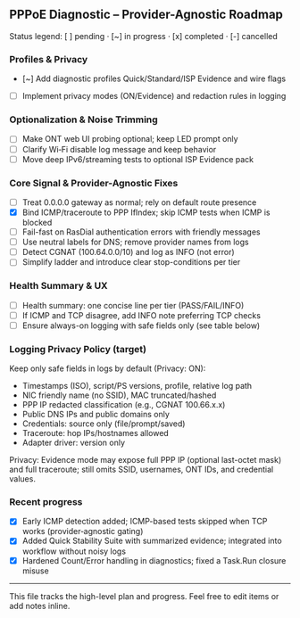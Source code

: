 ## PPPoE Diagnostic – Provider-Agnostic Roadmap

Status legend: [ ] pending · [~] in progress · [x] completed · [-] cancelled

### Profiles & Privacy
- [~] Add diagnostic profiles Quick/Standard/ISP Evidence and wire flags
- [ ] Implement privacy modes (ON/Evidence) and redaction rules in logging

### Optionalization & Noise Trimming
- [ ] Make ONT web UI probing optional; keep LED prompt only
- [ ] Clarify Wi‑Fi disable log message and keep behavior
 - [ ] Move deep IPv6/streaming tests to optional ISP Evidence pack

### Core Signal & Provider-Agnostic Fixes
- [ ] Treat 0.0.0.0 gateway as normal; rely on default route presence
- [x] Bind ICMP/traceroute to PPP IfIndex; skip ICMP tests when ICMP is blocked
- [ ] Fail-fast on RasDial authentication errors with friendly messages
- [ ] Use neutral labels for DNS; remove provider names from logs
- [ ] Detect CGNAT (100.64.0.0/10) and log as INFO (not error)
- [ ] Simplify ladder and introduce clear stop-conditions per tier

### Health Summary & UX
- [ ] Health summary: one concise line per tier (PASS/FAIL/INFO)
- [ ] If ICMP and TCP disagree, add INFO note preferring TCP checks
- [ ] Ensure always-on logging with safe fields only (see table below)

### Logging Privacy Policy (target)
Keep only safe fields in logs by default (Privacy: ON):
- Timestamps (ISO), script/PS versions, profile, relative log path
- NIC friendly name (no SSID), MAC truncated/hashed
- PPP IP redacted classification (e.g., CGNAT 100.66.x.x)
- Public DNS IPs and public domains only
- Credentials: source only (file/prompt/saved)
- Traceroute: hop IPs/hostnames allowed
- Adapter driver: version only

Privacy: Evidence mode may expose full PPP IP (optional last-octet mask) and full traceroute; still omits SSID, usernames, ONT IDs, and credential values.

### Recent progress
- [x] Early ICMP detection added; ICMP-based tests skipped when TCP works (provider‑agnostic gating)
- [x] Added Quick Stability Suite with summarized evidence; integrated into workflow without noisy logs
- [x] Hardened Count/Error handling in diagnostics; fixed a Task.Run closure misuse

---

This file tracks the high-level plan and progress. Feel free to edit items or add notes inline.


